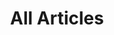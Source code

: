 ---
title: All Articles
_disableAffix: true
_disableContribution: true
uid: recent
jr.insertSal: true
jr.disableMetadata: true
jr.disableRightMenu: true
---